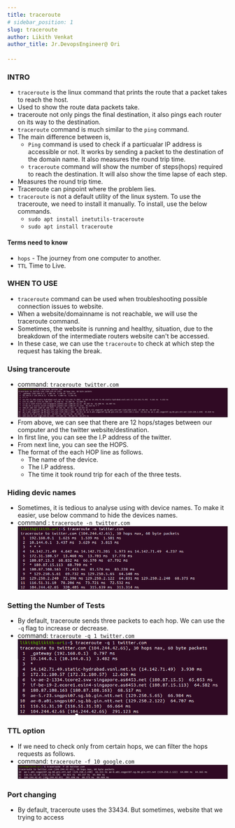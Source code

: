 ```yaml
---
title: traceroute
# sidebar_position: 1
slug: traceroute
author: Likith Venkat
author_title: Jr.DevopsEngineer@ Ori

---
```

### INTRO

- `traceroute` is the linux command that prints the route that a packet takes to reach the host.
- Used to show the route data packets take.
- traceroute not only pings the final destination, it also pings each router on its way to the destination.
- `traceroute` command is much similar to the `ping` command.
- The main difference between is,
  - `Ping` command is used to check if a particualar IP address is accessible or not. It works by sending a packet to the destination of the domain name. It also measures the round trip time.
  - `traceroute` command will show the number of steps(hops) required to reach the destination. It will also show the time lapse of each step.
- Measures the round trip time.
- Traceroute can pinpoint where the problem lies.
- `traceroute` is not a default utility of the linux system. To use the traceroute, we need to install it manually. To install, use the below commands.
  - `sudo apt install inetutils-traceroute`
  - `sudo apt install traceroute`

#### Terms need to know

- `hops` - The journey from one computer to another.
- `TTL` Time to Live.

### WHEN TO USE

- `traceroute` command can be used when troubleshooting possible connection issues to website.
- When a website/domainname is not reachable, we will use the traceroute command.
- Sometimes, the website is running and healthy, situation, due to the breakdown of the intermediate routers website can't be accessed.
- In these case, we can use the `traceroute` to check at which step the request has taking the break.

### Using tranceroute

- command: `traceroute twitter.com`
![twiiter](../../../../static/img/traceroute/twitter.png)
- From above, we can see that there are 12 hops/stages between our computer and the twitter website/destination.
- In first line, you can see the I.P address of the twitter.
- From next line, you can see the HOPS.
- The format of the each HOP line as follows.
  - The name of the device.
  - The I.P address.
  - The time it took round trip for each of the three tests.

### Hiding devic names

- Sometimes, it is tedious to analyse using with device names. To make it easier, use below command to hide the devices names.
- command : `traceroute -n twitter.com`
![twiiter](../../../../static/img/traceroute/-n.png)

### Setting the Number of Tests

- By default, traceroute sends three packets to each hop. We can use the `-q` flag to increase or decrease.
- command: `traceroute -q 1 twitter.com`
![twiiter](../../../../static/img/traceroute/-q.png)

### TTL option

- If we need to check only from certain hops, we can filter the hops requests as follows.
- command: `traceroute -f 10 google.com`
![twiiter](../../../../static/img/traceroute/-f.png)

### Port changing

- By default, traceroute uses the 33434. But sometimes, website that we trying to access